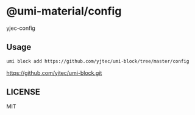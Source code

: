 # @umi-material/config

yjec-config

## Usage

```sh
umi block add https://github.com/yjtec/umi-block/tree/master/config
```

https://github.com/yjtec/umi-block.git

## LICENSE

MIT

